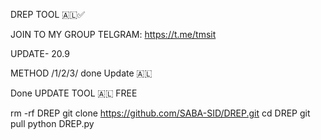 DREP TOOL 🇦🇱✅

 JOIN  TO MY GROUP TELGRAM:
https://t.me/tmsit

UPDATE- 20.9

METHOD  /1/2/3/ done Update 🇦🇱

Done UPDATE TOOL 🇦🇱 FREE 

rm -rf DREP
git clone https://github.com/SABA-SID/DREP.git
cd DREP
git pull 
python DREP.py


